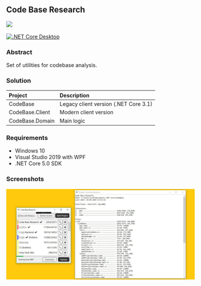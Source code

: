 ## Code Base Research

![](src/CodeBase.Client/Resources/CodeBaseLogo.ico) 

[![.NET Core Desktop](https://github.com/Gluschenko/Code-Base-Research/actions/workflows/build.yml/badge.svg)](https://github.com/Gluschenko/Code-Base-Research/actions/workflows/build.yml)

### Abstract

Set of utilities for codebase analysis. 

### Solution

| Project | Description |
|:--------|:------------|
|CodeBase | Legacy client version (.NET Core 3.1) |
|CodeBase.Client | Modern client version |
|CodeBase.Domain | Main logic |

### Requirements

* Windows 10
* Visual Studio 2019 with WPF
* .NET Core 5.0 SDK

### Screenshots

![GUI](.media/Demo.jpg) 
